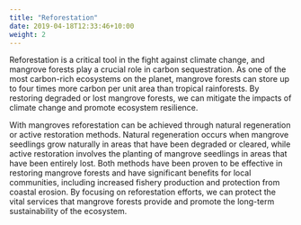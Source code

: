 ```yaml
---
title: "Reforestation"
date: 2019-04-18T12:33:46+10:00
weight: 2 
---
```


Reforestation is a critical tool in the fight against climate change, and mangrove forests play a crucial role in carbon sequestration. As one of the most carbon-rich ecosystems on the planet, mangrove forests can store up to four times more carbon per unit area than tropical rainforests. By restoring degraded or lost mangrove forests, we can mitigate the impacts of climate change and promote ecosystem resilience.

With mangroves reforestation can be achieved through natural regeneration or active restoration methods. Natural regeneration occurs when mangrove seedlings grow naturally in areas that have been degraded or cleared, while active restoration involves the planting of mangrove seedlings in areas that have been entirely lost. Both methods have been proven to be effective in restoring mangrove forests and have significant benefits for local communities, including increased fishery production and protection from coastal erosion. By focusing on reforestation efforts, we can protect the vital services that mangrove forests provide and promote the long-term sustainability of the ecosystem.
